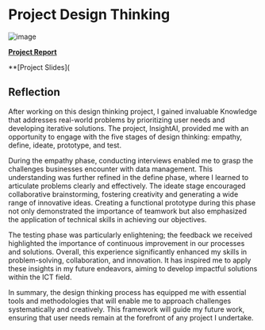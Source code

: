 # Project Design Thinking

![image](https://github.com/user-attachments/assets/33cb350f-85c7-464a-b7db-0de7bd4f7528)

**[Project Report](https://github.com/Aaljauza-67/Design-Thinking/blob/5dce070538b2214ffe7f2489cf31cc70ce79a43b/Design%20Thinking%20Project%20Report.pdf)**

**[Project Slides](


<h2>Reflection </h2>

After working on this design thinking project, I gained invaluable Knowledge that addresses real-world problems by prioritizing user needs and developing iterative solutions. The project, InsightAI, provided me with an opportunity to engage with the five stages of design thinking: empathy, define, ideate, prototype, and test. 

During the empathy phase, conducting interviews enabled me to grasp the challenges businesses encounter with data management. This understanding was further refined in the define phase, where I learned to articulate problems clearly and effectively. The ideate stage encouraged collaborative brainstorming, fostering creativity and generating a wide range of innovative ideas. Creating a functional prototype during this phase not only demonstrated the importance of teamwork but also emphasized the application of technical skills in achieving our objectives. 

The testing phase was particularly enlightening; the feedback we received highlighted the importance of continuous improvement in our processes and solutions. Overall, this experience significantly enhanced my skills in problem-solving, collaboration, and innovation. It has inspired me to apply these insights in my future endeavors, aiming to develop impactful solutions within the ICT field.

In summary, the design thinking process has equipped me with essential tools and methodologies that will enable me to approach challenges systematically and creatively. This framework will guide my future work, ensuring that user needs remain at the forefront of any project I undertake.
